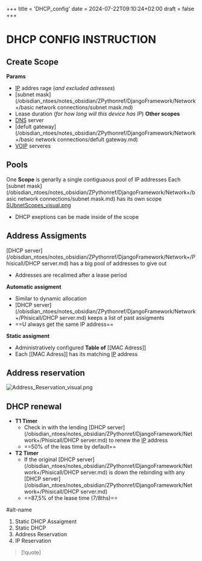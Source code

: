 +++
title = 'DHCP_config'
date = 2024-07-22T09:10:24+02:00
draft = false
+++

# DHCP CONFIG INSTRUCTION 
## Create Scope 
**Params**
 - [IP](/obisdian_ntoes/notes_obsidian/ZPythonref/DjangoFramework/Network+/Ref_OSI/IP.md) addres rage (*and excluded adresses*)
 - [subnet mask](/obisdian_ntoes/notes_obsidian/ZPythonref/DjangoFramework/Network+/basic network connections/subnet mask.md)
 - Lease duration (*for how long will this device has IP*)
**Other scopes** 
 - [DNS](/obisdian_ntoes/notes_obsidian/ZPythonref/DjangoFramework/Network+/Phisicall/DNS.md) server 
 - [defult gateway](/obisdian_ntoes/notes_obsidian/ZPythonref/DjangoFramework/Network+/basic network connections/defult gateway.md) 
 - [VOIP](/VOIP.md) serveres 
## Pools 
One **Scope** is genarlly a single contiguaous pool of IP addresses 
 Each [subnet mask](/obisdian_ntoes/notes_obsidian/ZPythonref/DjangoFramework/Network+/basic network connections/subnet mask.md)  has its own scope 
  [SUbnetScopes_visual.png](/SUbnetScopes_visual.png)
  - DHCP exeptions can be made inside of the scope 

## Address Assigments 

[DHCP server](/obisdian_ntoes/notes_obsidian/ZPythonref/DjangoFramework/Network+/Phisicall/DHCP server.md)  has a big pool of addresses to give out 
 - Addresses are recalimed after a lease period  

**Automatic assigment** 
- Similar to dynamic allocation 
- [DHCP server](/obisdian_ntoes/notes_obsidian/ZPythonref/DjangoFramework/Network+/Phisicall/DHCP server.md)  keeps a list of past assigments 
- ==U always get the same IP address==

**Static assigment**
- Administratively configured 
**Table of** [[MAC Adress]]
- Each [[MAC Adress]]  has its matching [IP](/obisdian_ntoes/notes_obsidian/ZPythonref/DjangoFramework/Network+/Ref_OSI/IP.md) address 
## Address reservation 
![Address_Reservation_visual.png](/Address_Reservation_visual.png)
## DHCP renewal 
- **T1 Timer**
	- Check in with the lending [DHCP server](/obisdian_ntoes/notes_obsidian/ZPythonref/DjangoFramework/Network+/Phisicall/DHCP server.md) to renew the [IP](/obisdian_ntoes/notes_obsidian/ZPythonref/DjangoFramework/Network+/Ref_OSI/IP.md) address 
	- ==50% of the leas time by default==
- **T2 Timer** 
	- If the original [DHCP server](/obisdian_ntoes/notes_obsidian/ZPythonref/DjangoFramework/Network+/Phisicall/DHCP server.md) is down the rebinding with any [DHCP server](/obisdian_ntoes/notes_obsidian/ZPythonref/DjangoFramework/Network+/Phisicall/DHCP server.md) 
	- ==87,5% of the lease time (7/8ths)==

#alt-name 
1. Static DHCP Assaigment 
2. Static  DHCP
3. Address Reservation 
4. IP Reservation  

>[!quote]